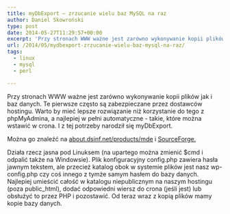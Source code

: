 ```yaml
---
title: myDbExport – zrzucanie wielu baz MySQL na raz
author: Daniel Skowroński
type: post
date: 2014-05-27T11:29:57+00:00
excerpt: 'Przy stronach WWW ważne jest zarówno wykonywanie kopii plików jak i baz danych. Te pierwsze często są zabezpieczane przez dostawców hostingu. Warto by mieć lepsze rozwiązanie niż korzystanie do tego z phpMyAdmina, a najlepiej w pełni automatyczne - takie, które można wstawić w crona. I z tej potrzeby narodził się myDbExport.'
url: /2014/05/mydbexport-zrzucanie-wielu-baz-mysql-na-raz/
tags:
  - linux
  - mysql
  - perl

---
```

Przy stronach WWW ważne jest zarówno wykonywanie kopii plików jak i baz danych. Te pierwsze często są zabezpieczane przez dostawców hostingu. Warto by mieć lepsze rozwiązanie niż korzystanie do tego z phpMyAdmina, a najlepiej w pełni automatyczne - takie, które można wstawić w crona. I z tej potrzeby narodził się myDbExport.

Można go znaleźć na [about.dsinf.net/products/mde][1] i [SourceForge.][2] 

Działa rzecz jasna pod Linuksem (na upartego można zmienić $cmd i odpalić także na Windowsie). Plik konfiguracyjny config.php zawiera hasła jawnym tekstem, ale przecież katalog obok w systemie plików jest nasz wp-config.php czy coś innego z tymże samym hasłem do bazy danych. Najlepiej umieścić całość w katalogu niepublicznym na naszym hostingu (poza public_html), dodać odpowiedni wiersz do crona (jeśli jest) lub obsłużyć to przez PHP i pozostawić. Od teraz wraz z kopią plików mamy kopie bazy danych.

 [1]: http://about.dsinf.net/products/mde "http://about.dsinf.net/products/mde"
 [2]: https://sourceforge.net/projects/mydbexport "https://sourceforge.net/projects/mydbexport"